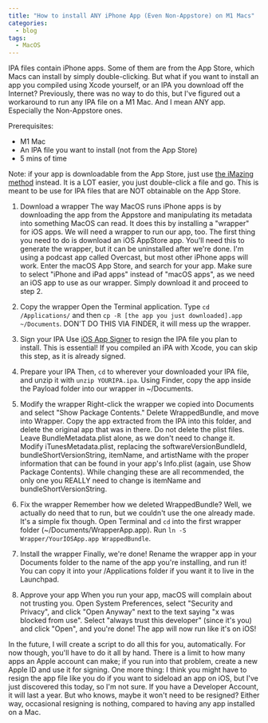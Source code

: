 ```yaml
---
title: "How to install ANY iPhone App (Even Non-Appstore) on M1 Macs"
categories:
  - blog
tags:
  - MacOS
---
```

IPA files contain iPhone apps. Some of them are from the App Store, which Macs can install by simply double-clicking. But what if you want to install an app you compiled using Xcode yourself, or an IPA you download off the Internet? Previously, there was no way to do this, but I've figured out a workaround to run any IPA file on a M1 Mac. And I mean ANY app. Especially the Non-Appstore ones.

Prerequisites:

- M1 Mac
- An IPA file you want to install (not from the App Store)
- 5 mins of time

Note: if your app is downloadable from the App Store, just use [the iMazing method](https://www.theverge.com/2020/11/18/21574207/how-to-install-run-any-iphone-ipad-app-m1-mac) instead. It is a LOT easier, you just double-click a file and go. This is meant to be use for IPA files that are NOT obtainable on the App Store.

1. Download a wrapper
  The way MacOS runs iPhone apps is by downloading the app from the Appstore and manipulating its metadata into something MacOS can read. It does this by installing a "wrapper" for iOS apps. We will need a wrapper to run our app, too. The first thing you need to do is download an iOS AppStore app. You'll need this to generate the wrapper, but it can be uninstalled after we're done. I'm using a podcast app called Overcast, but most other iPhone apps will work. Enter the macOS App Store, and search for your app. Make sure to select "iPhone and iPad apps" instead of "macOS apps", as we need an iOS app to use as our wrapper. Simply download it and proceed to step 2.

2. Copy the wrapper
  Open the Terminal application. Type ```cd /Applications/``` and then ```cp -R [the app you just downloaded].app ~/Documents```. DON'T DO THIS VIA FINDER, it will mess up the wrapper.

3. Sign your IPA
  Use [iOS App Signer](https://dantheman827.github.io/ios-app-signer/) to resign the IPA file you plan to install. This is essential! If you compiled an iPA with Xcode, you can skip this step, as it is already signed.

4. Prepare your IPA
  Then, ```cd``` to wherever your downloaded your IPA file, and unzip it with ```unzip YOURIPA.ipa```. Using Finder, copy the app inside the Payload folder into our wrapper in ~/Documents.

5. Modify the wrapper
  Right-click the wrapper we copied into Documents and select "Show Package Contents." Delete WrappedBundle, and move into Wrapper. Copy the app extracted from the IPA into this folder, and delete the original app that was in there. Do not delete the plist files. Leave BundleMetadata.plist alone, as we don't need to change it. Modify iTunesMetadata.plist, replacing the softwareVersionBundleId, bundleShortVersionString, itemName, and artistName with the proper information that can be found in your app's Info.plist (again, use Show Package Contents). While changing these are all recommended, the only one you REALLY need to change is itemName and bundleShortVersionString.

6. Fix the wrapper
  Remember how we deleted WrappedBundle? Well, we actually do need that to run, but we couldn't use the one already made. It's a simple fix though. Open Terminal and ```cd``` into the first wrapper folder (~/Documents/WrapperApp.app). Run ```ln -S Wrapper/YourIOSApp.app WrappedBundle```.

7. Install the wrapper
  Finally, we're done! Rename the wrapper app in your Documents folder to the name of the app you're installing, and run it! You can copy it into your /Applications folder if you want it to live in the Launchpad.

8. Approve your app
  When you run your app, macOS will complain about not trusting you. Open System Preferences, select "Security and Privacy", and click "Open Anyway" next to the text saying "x was blocked from use". Select "always trust this developer" (since it's you) and click "Open", and you're done! The app will now run like it's on iOS!

In the future, I will create a script to do all this for you, automatically. For now though, you'll have to do it all by hand. There is a limit to how many apps an Apple account can make; if you run into that problem, create a new Apple ID and use it for signing. One more thing: I think you might have to resign the app file like you do if you want to sideload an app on iOS, but I've just discovered this today, so I'm not sure. If you have a Developer Account, it will last a year. But who knows, maybe it won't need to be resigned? Either way, occasional resigning is nothing, compared to having any app installed on a Mac.
